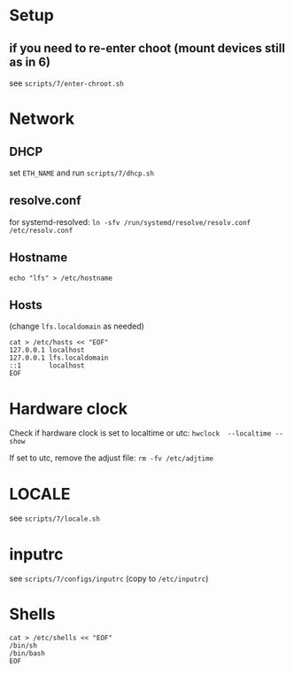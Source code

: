 # Setup

## if you need to re-enter choot (mount devices still as in 6)

see `scripts/7/enter-chroot.sh`

# Network

## DHCP

set `ETH_NAME` and run `scripts/7/dhcp.sh`

## resolve.conf

for systemd-resolved: `ln -sfv /run/systemd/resolve/resolv.conf /etc/resolv.conf`

## Hostname

`echo "lfs" > /etc/hostname`

## Hosts

(change `lfs.localdomain` as needed)

```
cat > /etc/hosts << "EOF"
127.0.0.1 localhost
127.0.0.1 lfs.localdomain
::1       localhost
EOF
```

# Hardware clock

Check if hardware clock is set to localtime or utc: `hwclock  --localtime --show`

If set to utc, remove the adjust file: `rm -fv /etc/adjtime`

# LOCALE

see `scripts/7/locale.sh`

# inputrc

see `scripts/7/configs/inputrc` (copy to `/etc/inputrc`)

# Shells

```
cat > /etc/shells << "EOF"
/bin/sh
/bin/bash
EOF
```
